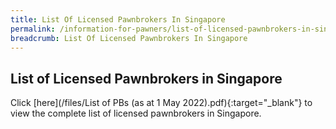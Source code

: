 ```yaml
---
title: List Of Licensed Pawnbrokers In Singapore
permalink: /information-for-pawners/list-of-licensed-pawnbrokers-in-singapore/
breadcrumb: List Of Licensed Pawnbrokers In Singapore
---
```

List of Licensed Pawnbrokers in Singapore
---
Click [here](/files/List of PBs (as at 1 May 2022).pdf){:target="_blank"} to view the complete list of licensed pawnbrokers in Singapore.